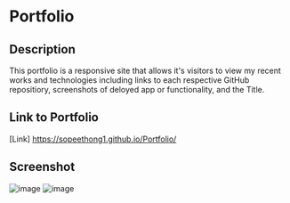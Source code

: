 # Portfolio

## Description
This portfolio is a responsive site that allows it's visitors to view my recent works and technologies including links to each respective GitHub repositiory, screenshots of deloyed app or functionality, and the Title. 

## Link to Portfolio 
[Link] https://sopeethong1.github.io/Portfolio/

## Screenshot
![image](https://user-images.githubusercontent.com/78446989/116768695-8ef6d980-aa06-11eb-8a24-0629ca86e116.png)
![image](https://user-images.githubusercontent.com/78446989/116768703-9fa74f80-aa06-11eb-9dbf-4ebb5c2b50da.png)


